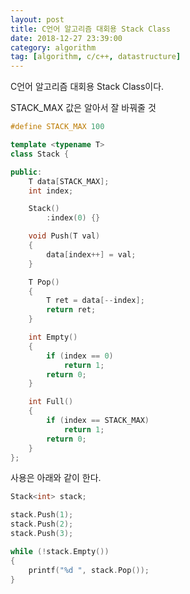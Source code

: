 ```yaml
---
layout: post
title: C언어 알고리즘 대회용 Stack Class
date: 2018-12-27 23:39:00
category: algorithm
tag: [algorithm, c/c++, datastructure]
---
```

C언어 알고리즘 대회용 Stack Class이다.

STACK_MAX 값은 알아서 잘 바꿔줄 것

```cpp
#define STACK_MAX 100

template <typename T>
class Stack {

public:
	T data[STACK_MAX];
	int index;

	Stack() 
		:index(0) {}

	void Push(T val)
	{
		data[index++] = val;
	}

	T Pop()
	{
		T ret = data[--index];
		return ret;
	}

	int Empty()
	{
		if (index == 0)
			return 1;
		return 0;
	}

	int Full()
	{
		if (index == STACK_MAX)
			return 1;
		return 0;
	}
};
```



사용은 아래와 같이 한다.

```cpp
Stack<int> stack;

stack.Push(1);
stack.Push(2);
stack.Push(3);

while (!stack.Empty())
{
	printf("%d ", stack.Pop());
}
```

